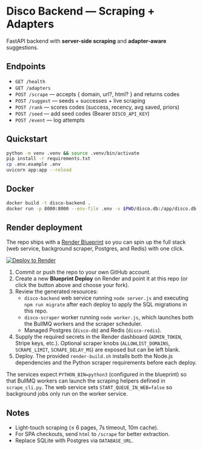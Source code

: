 # Disco Backend — Scraping + Adapters

FastAPI backend with **server-side scraping** and **adapter-aware** suggestions.

## Endpoints
- `GET /health`
- `GET /adapters`
- `POST /scrape` — accepts { domain, url?, html? } and returns codes
- `POST /suggest` — seeds + successes + live scraping
- `POST /rank` — scores codes (success, recency, avg saved, priors)
- `POST /seed` — add seed codes (Bearer `DISCO_API_KEY`)
- `POST /event` — log attempts

## Quickstart
```bash
python -m venv .venv && source .venv/bin/activate
pip install -r requirements.txt
cp .env.example .env
uvicorn app:app --reload
```

## Docker
```bash
docker build -t disco-backend .
docker run -p 8000:8000 --env-file .env -v $PWD/disco.db:/app/disco.db disco-backend
```

## Render deployment

The repo ships with a [Render Blueprint](https://render.com/docs/blueprint-spec) so you can spin up the full stack (web service, background scraper, Postgres, and Redis) with one click.

[![Deploy to Render](https://render.com/images/deploy-to-render-button.svg)](https://render.com/deploy?repo=https://github.com/OneClickDeploys/V2BACKENDDISCO)

1. Commit or push the repo to your own GitHub account.
2. Create a new **Blueprint Deploy** on Render and point it at this repo (or click the button above and choose your fork).
3. Review the generated resources:
   - `disco-backend` web service running `node server.js` and executing `npm run migrate` after each deploy to apply the SQL migrations in this repo.
   - `disco-scraper` worker running `node worker.js`, which launches both the BullMQ workers and the scraper scheduler.
   - Managed Postgres (`disco-db`) and Redis (`disco-redis`).
4. Supply the required secrets in the Render dashboard (`ADMIN_TOKEN`, Stripe keys, etc.). Optional scraper knobs (`ALLOWLIST_DOMAINS`, `SCRAPE_LIMIT`, `SCRAPE_DELAY_MS`) are exposed but can be left blank.
5. Deploy. The provided `render-build.sh` installs both the Node.js dependencies and the Python scraper requirements before each deploy.

The services expect `PYTHON_BIN=python3` (configured in the blueprint) so that BullMQ workers can launch the scraping helpers defined in `scrape_cli.py`. The web service sets `START_QUEUE_IN_WEB=false` so background jobs only run on the worker service.

## Notes
- Light-touch scraping (≤ 6 pages, 7s timeout, 10m cache).
- For SPA checkouts, send `html` to `/scrape` for better extraction.
- Replace SQLite with Postgres via `DATABASE_URL`.
